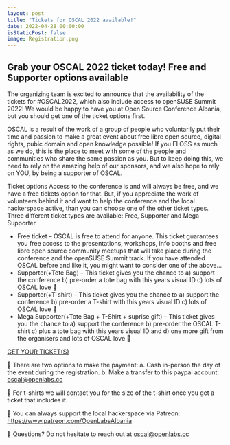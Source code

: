 ```yaml
---
layout: post
title: "Tickets for OSCAL 2022 available!"
date: 2022-04-28 00:00:00
isStaticPost: false
image: Registration.png
---
```


## Grab your OSCAL 2022 ticket today! Free and Supporter options available

The organizing team is excited to announce that the availability of the tickets for #OSCAL2022, which also include access to openSUSE Summit 2022! We would be happy to have you at Open Source Conference Albania, but you should get one of the ticket options first.

OSCAL is a result of the work of a group of people who voluntarily put their time and passion to make a great event about free libre open source, digital rights, pubic domain and open knowledge possible! If you FLOSS as much as we do, this is the place to meet with some of the people and communities who share the same passion as you. But to keep doing this, we need to rely on the amazing help of our sponsors, and we also hope to rely on YOU, by being a supporter of OSCAL.

Ticket options
Access to the conference is and will always be free, and we have a free tickets option for that. But, if you appreciate the work of volunteers behind it and want to help the conference and the local hackerspace active, than you can choose one of the other ticket types. Three different ticket types are available: Free, Supporter and Mega Supporter.

- Free ticket – OSCAL is free to attend for anyone. This ticket guarantees you free access to the presentations, workshops, info booths and free libre open source community meetups that will take place during the conference and the openSUSE Summit track. If you have attended OSCAL before and like it, you might want to consider one of the above…
- Supporter(+Tote Bag) – This ticket gives you the chance to a) support the conference b) pre-order a tote bag with this years visual ID c) lots of OSCAL love 🙂
- Supporter(+T-shirt) – This ticket gives you the chance to a) support the conference b) pre-order a T-shirt with this years visual ID c) lots of OSCAL love 🙂
- Mega Supporter(+Tote Bag + T-Shirt + suprise gift) – This ticket gives you the chance to a) support the conference b) pre-order the OSCAL T-shirt c) plus a tote bag with this years visual ID and d) one more gift from the organisers and lots of OSCAL love 🙂

<p class="text-center">
<a href="https://events.openlabs.cc/e/15/oscal-2022" class="btn btn-primary waves-effect waves-button waves-light waves-float" target="_blank">GET YOUR TICKET(S)</a>
</p>

📌 There are two options to make the payment:
a. Cash in-person the day of the event during the registration.
b. Make a transfer to this paypal account: oscal@openlabs.cc

📌 For t-shirts we will contact you for the size of the t-shirt once you get a ticket that includes it.

📌 You can always support the local hackerspace via Patreon: <a href="https://www.patreon.com/OpenLabsAlbania" target="_blank">https://www.patreon.com/OpenLabsAlbania</a>

📌 Questions? Do not hesitate to reach out at <a href="mailto:oscal@openlabs.cc">oscal@openlabs.cc</a>

